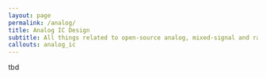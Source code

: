 ```yaml
---
layout: page
permalink: /analog/
title: Analog IC Design
subtitle: All things related to open-source analog, mixed-signal and radio-frequency IC design
callouts: analog_ic
---
```


tbd
